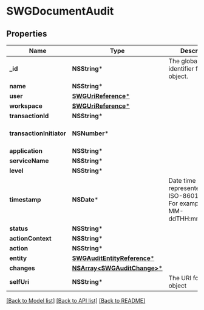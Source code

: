 # SWGDocumentAudit

## Properties
Name | Type | Description | Notes
------------ | ------------- | ------------- | -------------
**_id** | **NSString*** | The globally unique identifier for the object. | [optional] 
**name** | **NSString*** |  | [optional] 
**user** | [**SWGUriReference***](SWGUriReference.md) |  | [optional] 
**workspace** | [**SWGUriReference***](SWGUriReference.md) |  | [optional] 
**transactionId** | **NSString*** |  | [optional] 
**transactionInitiator** | **NSNumber*** |  | [optional] [default to @0]
**application** | **NSString*** |  | [optional] 
**serviceName** | **NSString*** |  | [optional] 
**level** | **NSString*** |  | [optional] 
**timestamp** | **NSDate*** | Date time is represented as an ISO-8601 string. For example: yyyy-MM-ddTHH:mm:ss.SSSZ | [optional] 
**status** | **NSString*** |  | [optional] 
**actionContext** | **NSString*** |  | [optional] 
**action** | **NSString*** |  | [optional] 
**entity** | [**SWGAuditEntityReference***](SWGAuditEntityReference.md) |  | [optional] 
**changes** | [**NSArray&lt;SWGAuditChange&gt;***](SWGAuditChange.md) |  | [optional] 
**selfUri** | **NSString*** | The URI for this object | [optional] 

[[Back to Model list]](../README.md#documentation-for-models) [[Back to API list]](../README.md#documentation-for-api-endpoints) [[Back to README]](../README.md)


